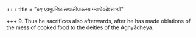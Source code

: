 +++
title = "०९ एवमुपरिष्टात्स्थालीपाकस्याग्न्याधेयदेवताभ्यो"

+++
9. Thus he sacrifices also afterwards, after he has made oblations of the mess of cooked food to the deities of the Agnyādheya.

